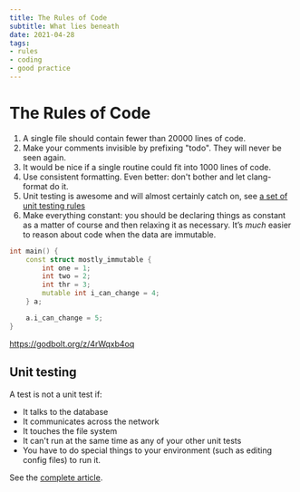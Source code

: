 ```yaml
---
title: The Rules of Code
subtitle: What lies beneath
date: 2021-04-28
tags:
- rules
- coding
- good practice
---
```


# The Rules of Code

<!--
1. A single file should contain only one class. If this breaks the previous
rule then your class is probably too large: refactor.
-->

1. A single file should contain fewer than 20000 lines of code.
1. Make your comments invisible by prefixing "todo". They will never be seen again.
1. It would be nice if a single routine could fit into 1000 lines of code.
1. Use consistent formatting. Even better: don't bother and let clang-format do it.
1. Unit testing is awesome and will almost certainly catch on, see [a set of unit testing rules](https://www.artima.com/weblogs/viewpost.jsp?thread=126923)
1. Make everything constant: you should be declaring things as constant as a
matter of course and then relaxing it as necessary. It’s *much* easier to reason
about code when the data are immutable.

```cpp
int main() {
	const struct mostly_immutable {
		int one = 1;
		int two = 2;
		int thr = 3;
		mutable int i_can_change = 4;
	} a;

	a.i_can_change = 5;
}
```
https://godbolt.org/z/4rWqxb4oq

## Unit testing
A test is not a unit test if:
- It talks to the database
- It communicates across the network
- It touches the file system
- It can't run at the same time as any of your other unit tests
- You have to do special things to your environment (such as editing config
files) to run it.

See the [complete article](https://www.artima.com/weblogs/viewpost.jsp?thread=126923).
